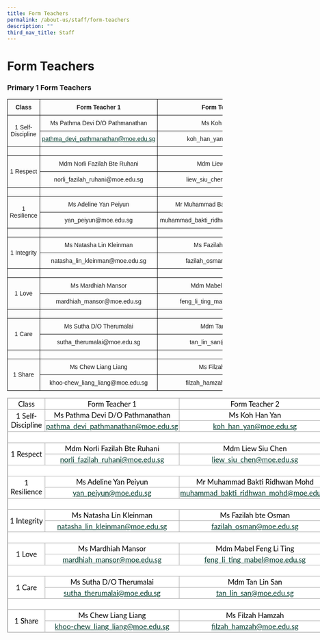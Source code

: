 ```yaml
---
title: Form Teachers
permalink: /about-us/staff/form-teachers
description: ""
third_nav_title: Staff
---
```

# **Form Teachers**

### Primary 1 Form Teachers

<table style="border-collapse:collapse;border-spacing:0" class="tg"><thead><tr><th style="border-color:#000000;border-style:solid;border-width:1px;font-family:Arial, sans-serif;font-size:14px;font-weight:bold;overflow:hidden;padding:10px 5px;text-align:center;vertical-align:middle;word-break:normal">Class</th><th style="border-color:#000000;border-style:solid;border-width:1px;font-family:Arial, sans-serif;font-size:14px;font-weight:bold;overflow:hidden;padding:10px 5px;text-align:center;vertical-align:middle;word-break:normal">Form Teacher 1</th><th style="border-color:#000000;border-style:solid;border-width:1px;font-family:Arial, sans-serif;font-size:14px;font-weight:bold;overflow:hidden;padding:10px 5px;text-align:center;vertical-align:middle;word-break:normal">Form Teacher 2</th></tr></thead><tbody><tr><td style="border-color:#000000;border-style:solid;border-width:1px;font-family:Arial, sans-serif;font-size:14px;overflow:hidden;padding:10px 5px;text-align:center;vertical-align:middle;word-break:normal" rowspan="2">1 Self-Discipline</td><td style="border-color:#000000;border-style:solid;border-width:1px;font-family:Arial, sans-serif;font-size:14px;overflow:hidden;padding:10px 5px;text-align:center;vertical-align:middle;word-break:normal">Ms Pathma Devi D/O Pathmanathan</td><td style="border-color:#000000;border-style:solid;border-width:1px;font-family:Arial, sans-serif;font-size:14px;overflow:hidden;padding:10px 5px;text-align:center;vertical-align:middle;word-break:normal">Ms Koh Han Yan</td></tr><tr><td style="border-color:#000000;border-style:solid;border-width:1px;font-family:Arial, sans-serif;font-size:14px;overflow:hidden;padding:10px 5px;text-align:center;vertical-align:middle;word-break:normal"><a href="mailto:pathma_devi_pathmanathan@moe.edu.sg" style="margin: 0px; outline: 0px; padding: 0px; color: rgb(3, 60, 46); text-decoration: underline;">pathma_devi_pathmanathan@moe.edu.sg</a><td style="border-color:#000000;border-style:solid;border-width:1px;font-family:Arial, sans-serif;font-size:14px;overflow:hidden;padding:10px 5px;text-align:center;vertical-align:middle;word-break:normal">koh_han_yan@moe.edu.sg</td></tr><tr><td style="border-color:#000000;border-style:solid;border-width:1px;font-family:Arial, sans-serif;font-size:14px;overflow:hidden;padding:10px 5px;text-align:center;vertical-align:middle;word-break:normal"></td><td style="border-color:#000000;border-style:solid;border-width:1px;font-family:Arial, sans-serif;font-size:14px;overflow:hidden;padding:10px 5px;text-align:center;vertical-align:middle;word-break:normal"></td><td style="border-color:#000000;border-style:solid;border-width:1px;font-family:Arial, sans-serif;font-size:14px;overflow:hidden;padding:10px 5px;text-align:center;vertical-align:middle;word-break:normal"></td></tr><tr><td style="border-color:#000000;border-style:solid;border-width:1px;font-family:Arial, sans-serif;font-size:14px;overflow:hidden;padding:10px 5px;text-align:center;vertical-align:middle;word-break:normal" rowspan="2">1 Respect</td><td style="border-color:#000000;border-style:solid;border-width:1px;font-family:Arial, sans-serif;font-size:14px;overflow:hidden;padding:10px 5px;text-align:center;vertical-align:middle;word-break:normal">Mdm Norli Fazilah Bte Ruhani</td><td style="border-color:#000000;border-style:solid;border-width:1px;font-family:Arial, sans-serif;font-size:14px;overflow:hidden;padding:10px 5px;text-align:center;vertical-align:middle;word-break:normal">Mdm Liew Siu Chen</td></tr><tr><td style="border-color:#000000;border-style:solid;border-width:1px;font-family:Arial, sans-serif;font-size:14px;overflow:hidden;padding:10px 5px;text-align:center;vertical-align:middle;word-break:normal">norli_fazilah_ruhani@moe.edu.sg</td><td style="border-color:#000000;border-style:solid;border-width:1px;font-family:Arial, sans-serif;font-size:14px;overflow:hidden;padding:10px 5px;text-align:center;vertical-align:middle;word-break:normal">liew_siu_chen@moe.edu.sg</td></tr><tr><td style="border-color:#000000;border-style:solid;border-width:1px;font-family:Arial, sans-serif;font-size:14px;overflow:hidden;padding:10px 5px;text-align:center;vertical-align:middle;word-break:normal"></td><td style="border-color:#000000;border-style:solid;border-width:1px;font-family:Arial, sans-serif;font-size:14px;overflow:hidden;padding:10px 5px;text-align:center;vertical-align:middle;word-break:normal"></td><td style="border-color:#000000;border-style:solid;border-width:1px;font-family:Arial, sans-serif;font-size:14px;overflow:hidden;padding:10px 5px;text-align:center;vertical-align:middle;word-break:normal"></td></tr><tr><td style="border-color:#000000;border-style:solid;border-width:1px;font-family:Arial, sans-serif;font-size:14px;overflow:hidden;padding:10px 5px;text-align:center;vertical-align:middle;word-break:normal" rowspan="2">1 Resilience</td><td style="border-color:#000000;border-style:solid;border-width:1px;font-family:Arial, sans-serif;font-size:14px;overflow:hidden;padding:10px 5px;text-align:center;vertical-align:middle;word-break:normal">Ms Adeline Yan Peiyun</td><td style="border-color:#000000;border-style:solid;border-width:1px;font-family:Arial, sans-serif;font-size:14px;overflow:hidden;padding:10px 5px;text-align:center;vertical-align:middle;word-break:normal">Mr Muhammad Bakti Ridhwan Mohd</td></tr><tr><td style="border-color:#000000;border-style:solid;border-width:1px;font-family:Arial, sans-serif;font-size:14px;overflow:hidden;padding:10px 5px;text-align:center;vertical-align:middle;word-break:normal">yan_peiyun@moe.edu.sg</td><td style="border-color:#000000;border-style:solid;border-width:1px;font-family:Arial, sans-serif;font-size:14px;overflow:hidden;padding:10px 5px;text-align:center;vertical-align:middle;word-break:normal">muhammad_bakti_ridhwan_mohd@moe.edu.sg</td></tr><tr><td style="border-color:#000000;border-style:solid;border-width:1px;font-family:Arial, sans-serif;font-size:14px;overflow:hidden;padding:10px 5px;text-align:center;vertical-align:middle;word-break:normal"></td><td style="border-color:#000000;border-style:solid;border-width:1px;font-family:Arial, sans-serif;font-size:14px;overflow:hidden;padding:10px 5px;text-align:center;vertical-align:middle;word-break:normal"></td><td style="border-color:#000000;border-style:solid;border-width:1px;font-family:Arial, sans-serif;font-size:14px;overflow:hidden;padding:10px 5px;text-align:center;vertical-align:middle;word-break:normal"></td></tr><tr><td style="border-color:#000000;border-style:solid;border-width:1px;font-family:Arial, sans-serif;font-size:14px;overflow:hidden;padding:10px 5px;text-align:center;vertical-align:middle;word-break:normal" rowspan="2">1 Integrity</td><td style="border-color:#000000;border-style:solid;border-width:1px;font-family:Arial, sans-serif;font-size:14px;overflow:hidden;padding:10px 5px;text-align:center;vertical-align:middle;word-break:normal">Ms Natasha Lin Kleinman</td><td style="border-color:#000000;border-style:solid;border-width:1px;font-family:Arial, sans-serif;font-size:14px;overflow:hidden;padding:10px 5px;text-align:center;vertical-align:middle;word-break:normal">Ms Fazilah bte Osman</td></tr><tr><td style="border-color:#000000;border-style:solid;border-width:1px;font-family:Arial, sans-serif;font-size:14px;overflow:hidden;padding:10px 5px;text-align:center;vertical-align:middle;word-break:normal">natasha_lin_kleinman@moe.edu.sg</td><td style="border-color:#000000;border-style:solid;border-width:1px;font-family:Arial, sans-serif;font-size:14px;overflow:hidden;padding:10px 5px;text-align:center;vertical-align:middle;word-break:normal">fazilah_osman@moe.edu.sg</td></tr><tr><td style="border-color:#000000;border-style:solid;border-width:1px;font-family:Arial, sans-serif;font-size:14px;overflow:hidden;padding:10px 5px;text-align:center;vertical-align:middle;word-break:normal"></td><td style="border-color:#000000;border-style:solid;border-width:1px;font-family:Arial, sans-serif;font-size:14px;overflow:hidden;padding:10px 5px;text-align:center;vertical-align:middle;word-break:normal"></td><td style="border-color:#000000;border-style:solid;border-width:1px;font-family:Arial, sans-serif;font-size:14px;overflow:hidden;padding:10px 5px;text-align:center;vertical-align:middle;word-break:normal"></td></tr><tr><td style="border-color:#000000;border-style:solid;border-width:1px;font-family:Arial, sans-serif;font-size:14px;overflow:hidden;padding:10px 5px;text-align:center;vertical-align:middle;word-break:normal" rowspan="2">1 Love</td><td style="border-color:#000000;border-style:solid;border-width:1px;font-family:Arial, sans-serif;font-size:14px;overflow:hidden;padding:10px 5px;text-align:center;vertical-align:middle;word-break:normal">Ms Mardhiah Mansor</td><td style="border-color:#000000;border-style:solid;border-width:1px;font-family:Arial, sans-serif;font-size:14px;overflow:hidden;padding:10px 5px;text-align:center;vertical-align:middle;word-break:normal">Mdm Mabel Feng Li Ting</td></tr><tr><td style="border-color:#000000;border-style:solid;border-width:1px;font-family:Arial, sans-serif;font-size:14px;overflow:hidden;padding:10px 5px;text-align:center;vertical-align:middle;word-break:normal">mardhiah_mansor@moe.edu.sg</td><td style="border-color:#000000;border-style:solid;border-width:1px;font-family:Arial, sans-serif;font-size:14px;overflow:hidden;padding:10px 5px;text-align:center;vertical-align:middle;word-break:normal">feng_li_ting_mabel@moe.edu.sg</td></tr><tr><td style="border-color:#000000;border-style:solid;border-width:1px;font-family:Arial, sans-serif;font-size:14px;overflow:hidden;padding:10px 5px;text-align:center;vertical-align:middle;word-break:normal"></td><td style="border-color:#000000;border-style:solid;border-width:1px;font-family:Arial, sans-serif;font-size:14px;overflow:hidden;padding:10px 5px;text-align:center;vertical-align:middle;word-break:normal"></td><td style="border-color:#000000;border-style:solid;border-width:1px;font-family:Arial, sans-serif;font-size:14px;overflow:hidden;padding:10px 5px;text-align:center;vertical-align:middle;word-break:normal"></td></tr><tr><td style="border-color:#000000;border-style:solid;border-width:1px;font-family:Arial, sans-serif;font-size:14px;overflow:hidden;padding:10px 5px;text-align:center;vertical-align:middle;word-break:normal" rowspan="2">1 Care</td><td style="border-color:#000000;border-style:solid;border-width:1px;font-family:Arial, sans-serif;font-size:14px;overflow:hidden;padding:10px 5px;text-align:center;vertical-align:middle;word-break:normal">Ms Sutha D/O Therumalai</td><td style="border-color:#000000;border-style:solid;border-width:1px;font-family:Arial, sans-serif;font-size:14px;overflow:hidden;padding:10px 5px;text-align:center;vertical-align:middle;word-break:normal">Mdm Tan Lin San</td></tr><tr><td style="border-color:#000000;border-style:solid;border-width:1px;font-family:Arial, sans-serif;font-size:14px;overflow:hidden;padding:10px 5px;text-align:center;vertical-align:middle;word-break:normal">sutha_therumalai@moe.edu.sg</td><td style="border-color:#000000;border-style:solid;border-width:1px;font-family:Arial, sans-serif;font-size:14px;overflow:hidden;padding:10px 5px;text-align:center;vertical-align:middle;word-break:normal">tan_lin_san@moe.edu.sg</td></tr><tr><td style="border-color:#000000;border-style:solid;border-width:1px;font-family:Arial, sans-serif;font-size:14px;overflow:hidden;padding:10px 5px;text-align:center;vertical-align:middle;word-break:normal"></td><td style="border-color:#000000;border-style:solid;border-width:1px;font-family:Arial, sans-serif;font-size:14px;overflow:hidden;padding:10px 5px;text-align:center;vertical-align:middle;word-break:normal"></td><td style="border-color:#000000;border-style:solid;border-width:1px;font-family:Arial, sans-serif;font-size:14px;overflow:hidden;padding:10px 5px;text-align:center;vertical-align:middle;word-break:normal"></td></tr><tr><td style="border-color:#000000;border-style:solid;border-width:1px;font-family:Arial, sans-serif;font-size:14px;overflow:hidden;padding:10px 5px;text-align:center;vertical-align:middle;word-break:normal" rowspan="2">1 Share</td><td style="border-color:#000000;border-style:solid;border-width:1px;font-family:Arial, sans-serif;font-size:14px;overflow:hidden;padding:10px 5px;text-align:center;vertical-align:middle;word-break:normal">Ms Chew Liang Liang</td><td style="border-color:#000000;border-style:solid;border-width:1px;font-family:Arial, sans-serif;font-size:14px;overflow:hidden;padding:10px 5px;text-align:center;vertical-align:middle;word-break:normal">Ms Filzah Hamzah</td></tr><tr><td style="border-color:#000000;border-style:solid;border-width:1px;font-family:Arial, sans-serif;font-size:14px;overflow:hidden;padding:10px 5px;text-align:center;vertical-align:middle;word-break:normal">khoo-chew_liang_liang@moe.edu.sg</td><td style="border-color:#000000;border-style:solid;border-width:1px;font-family:Arial, sans-serif;font-size:14px;overflow:hidden;padding:10px 5px;text-align:center;vertical-align:middle;word-break:normal">filzah_hamzah@moe.edu.sg</td></tr></tbody></table>



<table class="iveo_table ives_tab_simple3 ive_eobj_center" style="margin: auto; outline: 0px; padding: 0px; border-collapse: collapse; clear: both; border: 1px solid rgb(170, 170, 170); color: rgb(0, 0, 0); font-family: Lato, sans-serif; font-size: 17px; font-style: normal; font-variant-ligatures: normal; font-variant-caps: normal; font-weight: 400; letter-spacing: normal; orphans: 2; text-align: left; text-transform: none; white-space: normal; widows: 2; word-spacing: 0px; -webkit-text-stroke-width: 0px; background-color: rgb(255, 255, 255); text-decoration-thickness: initial; text-decoration-style: initial; text-decoration-color: initial; width: 1160px;"><tbody style="margin: 0px; outline: 0px; padding: 0px;"><tr style="margin: 0px; outline: 0px; padding: 0px;"><td width="82" style="margin: 0px; outline: 0px; padding: 2px; text-align: center; border: 1px solid rgb(170, 170, 170);">Class<br style="margin: 0px; outline: 0px; padding: 0px;"></td><td width="291" style="margin: 0px; outline: 0px; padding: 2px; text-align: center; border: 1px solid rgb(170, 170, 170);">Form Teacher 1<br style="margin: 0px; outline: 0px; padding: 0px;"></td><td width="326" style="margin: 0px; outline: 0px; padding: 2px; text-align: center; border: 1px solid rgb(170, 170, 170);">Form Teacher 2<br style="margin: 0px; outline: 0px; padding: 0px;"></td></tr><tr style="margin: 0px; outline: 0px; padding: 0px;"><td rowspan="2" width="82" style="margin: 0px; outline: 0px; padding: 2px; text-align: center; border: 1px solid rgb(170, 170, 170);">1 Self-Discipline<br style="margin: 0px; outline: 0px; padding: 0px;"></td><td width="291" style="margin: 0px; outline: 0px; padding: 2px; text-align: center; border: 1px solid rgb(170, 170, 170);">Ms Pathma Devi D/O Pathmanathan<br style="margin: 0px; outline: 0px; padding: 0px;"></td><td width="326" style="margin: 0px; outline: 0px; padding: 2px; text-align: center; border: 1px solid rgb(170, 170, 170);">Ms Koh Han Yan<br style="margin: 0px; outline: 0px; padding: 0px;"></td></tr><tr style="margin: 0px; outline: 0px; padding: 0px;"><td width="291" style="margin: 0px; outline: 0px; padding: 2px; text-align: center; border: 1px solid rgb(170, 170, 170);"><a href="mailto:pathma_devi_pathmanathan@moe.edu.sg" style="margin: 0px; outline: 0px; padding: 0px; color: rgb(3, 60, 46); text-decoration: underline;">pathma_devi_pathmanathan@moe.edu.sg</a><br style="margin: 0px; outline: 0px; padding: 0px;"></td><td width="326" style="margin: 0px; outline: 0px; padding: 2px; text-align: center; border: 1px solid rgb(170, 170, 170);"><a href="mailto:koh_han_yan@moe.edu.sg" style="margin: 0px; outline: 0px; padding: 0px; color: rgb(3, 60, 46); text-decoration: underline;">koh_han_yan@moe.edu.sg</a><br style="margin: 0px; outline: 0px; padding: 0px;"></td></tr><tr style="margin: 0px; outline: 0px; padding: 0px;"><td colspan="3" width="699" style="margin: 0px; outline: 0px; padding: 2px; text-align: center; border: 1px solid rgb(170, 170, 170);"><br style="margin: 0px; outline: 0px; padding: 0px;"></td></tr><tr style="margin: 0px; outline: 0px; padding: 0px;"><td rowspan="2" width="82" style="margin: 0px; outline: 0px; padding: 2px; text-align: center; border: 1px solid rgb(170, 170, 170);">1 Respect<br style="margin: 0px; outline: 0px; padding: 0px;"></td><td width="291" style="margin: 0px; outline: 0px; padding: 2px; text-align: center; border: 1px solid rgb(170, 170, 170);">Mdm Norli Fazilah Bte Ruhani<br style="margin: 0px; outline: 0px; padding: 0px;"></td><td width="326" style="margin: 0px; outline: 0px; padding: 2px; text-align: center; border: 1px solid rgb(170, 170, 170);">Mdm Liew Siu Chen<br style="margin: 0px; outline: 0px; padding: 0px;"></td></tr><tr style="margin: 0px; outline: 0px; padding: 0px;"><td width="291" style="margin: 0px; outline: 0px; padding: 2px; text-align: center; border: 1px solid rgb(170, 170, 170);"><a href="mailto:norli_fazilah_ruhani@moe.edu.sg" style="margin: 0px; outline: 0px; padding: 0px; color: rgb(3, 60, 46); text-decoration: underline;">norli_fazilah_ruhani@moe.edu.sg</a><br style="margin: 0px; outline: 0px; padding: 0px;"></td><td width="326" style="margin: 0px; outline: 0px; padding: 2px; text-align: center; border: 1px solid rgb(170, 170, 170);"><a href="mailto:liew_siu_chen@moe.edu.sg" style="margin: 0px; outline: 0px; padding: 0px; color: rgb(3, 60, 46); text-decoration: underline;">liew_siu_chen@moe.edu.sg</a><br style="margin: 0px; outline: 0px; padding: 0px;"></td></tr><tr style="margin: 0px; outline: 0px; padding: 0px;"><td colspan="3" width="699" style="margin: 0px; outline: 0px; padding: 2px; text-align: center; border: 1px solid rgb(170, 170, 170);"><br style="margin: 0px; outline: 0px; padding: 0px;"></td></tr><tr style="margin: 0px; outline: 0px; padding: 0px;"><td rowspan="2" width="82" style="margin: 0px; outline: 0px; padding: 2px; text-align: center; border: 1px solid rgb(170, 170, 170);">1 Resilience<br style="margin: 0px; outline: 0px; padding: 0px;"></td><td width="291" style="margin: 0px; outline: 0px; padding: 2px; text-align: center; border: 1px solid rgb(170, 170, 170);">Ms Adeline Yan Peiyun<br style="margin: 0px; outline: 0px; padding: 0px;"></td><td width="326" style="margin: 0px; outline: 0px; padding: 2px; text-align: center; border: 1px solid rgb(170, 170, 170);">Mr Muhammad Bakti Ridhwan Mohd<br style="margin: 0px; outline: 0px; padding: 0px;"></td></tr><tr style="margin: 0px; outline: 0px; padding: 0px;"><td width="291" style="margin: 0px; outline: 0px; padding: 2px; text-align: center; border: 1px solid rgb(170, 170, 170);"><a href="mailto:yan_peiyun@moe.edu.sg" style="margin: 0px; outline: 0px; padding: 0px; color: rgb(3, 60, 46); text-decoration: underline;">yan_peiyun@moe.edu.sg</a><br style="margin: 0px; outline: 0px; padding: 0px;"></td><td width="326" style="margin: 0px; outline: 0px; padding: 2px; text-align: center; border: 1px solid rgb(170, 170, 170);"><a href="mailto:muhammad_bakti_ridhwan_mohd@moe.edu.sg" style="margin: 0px; outline: 0px; padding: 0px; color: rgb(3, 60, 46); text-decoration: underline;">muhammad_bakti_ridhwan_mohd@moe.edu.sg</a><br style="margin: 0px; outline: 0px; padding: 0px;"></td></tr><tr style="margin: 0px; outline: 0px; padding: 0px;"><td colspan="3" width="699" style="margin: 0px; outline: 0px; padding: 2px; text-align: center; border: 1px solid rgb(170, 170, 170);"><br style="margin: 0px; outline: 0px; padding: 0px;"></td></tr><tr style="margin: 0px; outline: 0px; padding: 0px;"><td rowspan="2" width="82" style="margin: 0px; outline: 0px; padding: 2px; text-align: center; border: 1px solid rgb(170, 170, 170);">1 Integrity<br style="margin: 0px; outline: 0px; padding: 0px;"></td><td width="291" style="margin: 0px; outline: 0px; padding: 2px; text-align: center; border: 1px solid rgb(170, 170, 170);">Ms Natasha Lin Kleinman<br style="margin: 0px; outline: 0px; padding: 0px;"></td><td width="326" style="margin: 0px; outline: 0px; padding: 2px; text-align: center; border: 1px solid rgb(170, 170, 170);">Ms Fazilah bte Osman<br style="margin: 0px; outline: 0px; padding: 0px;"></td></tr><tr style="margin: 0px; outline: 0px; padding: 0px;"><td width="291" style="margin: 0px; outline: 0px; padding: 2px; text-align: center; border: 1px solid rgb(170, 170, 170);"><a href="mailto:natasha_lin_kleinman@moe.edu.sg" style="margin: 0px; outline: 0px; padding: 0px; color: rgb(3, 60, 46); text-decoration: underline;">natasha_lin_kleinman@moe.edu.sg</a><br style="margin: 0px; outline: 0px; padding: 0px;"></td><td width="326" style="margin: 0px; outline: 0px; padding: 2px; text-align: center; border: 1px solid rgb(170, 170, 170);"><a href="mailto:fazilah_osman@moe.edu.sg" style="margin: 0px; outline: 0px; padding: 0px; color: rgb(3, 60, 46); text-decoration: underline;">fazilah_osman@moe.edu.sg</a><br style="margin: 0px; outline: 0px; padding: 0px;"></td></tr><tr style="margin: 0px; outline: 0px; padding: 0px;"><td colspan="3" width="699" style="margin: 0px; outline: 0px; padding: 2px; text-align: center; border: 1px solid rgb(170, 170, 170);"><br style="margin: 0px; outline: 0px; padding: 0px;"></td></tr><tr style="margin: 0px; outline: 0px; padding: 0px;"><td rowspan="2" width="82" style="margin: 0px; outline: 0px; padding: 2px; text-align: center; border: 1px solid rgb(170, 170, 170);">1 Love<br style="margin: 0px; outline: 0px; padding: 0px;"></td><td width="291" style="margin: 0px; outline: 0px; padding: 2px; text-align: center; border: 1px solid rgb(170, 170, 170);">Ms Mardhiah Mansor<br style="margin: 0px; outline: 0px; padding: 0px;"></td><td width="326" style="margin: 0px; outline: 0px; padding: 2px; text-align: center; border: 1px solid rgb(170, 170, 170);">Mdm Mabel Feng Li Ting<br style="margin: 0px; outline: 0px; padding: 0px;"></td></tr><tr style="margin: 0px; outline: 0px; padding: 0px;"><td width="291" style="margin: 0px; outline: 0px; padding: 2px; text-align: center; border: 1px solid rgb(170, 170, 170);"><a href="mailto:mardhiah_mansor@moe.edu.sg" style="margin: 0px; outline: 0px; padding: 0px; color: rgb(3, 60, 46); text-decoration: underline;">mardhiah_mansor@moe.edu.sg</a><br style="margin: 0px; outline: 0px; padding: 0px;"></td><td width="326" style="margin: 0px; outline: 0px; padding: 2px; text-align: center; border: 1px solid rgb(170, 170, 170);"><a href="mailto:feng_li_ting_mabel@moe.edu.sg" style="margin: 0px; outline: 0px; padding: 0px; color: rgb(3, 60, 46); text-decoration: underline;">feng_li_ting_mabel@moe.edu.sg</a><br style="margin: 0px; outline: 0px; padding: 0px;"></td></tr><tr style="margin: 0px; outline: 0px; padding: 0px;"><td colspan="3" width="699" style="margin: 0px; outline: 0px; padding: 2px; text-align: center; border: 1px solid rgb(170, 170, 170);"><br style="margin: 0px; outline: 0px; padding: 0px;"></td></tr><tr style="margin: 0px; outline: 0px; padding: 0px;"><td rowspan="2" width="82" style="margin: 0px; outline: 0px; padding: 2px; text-align: center; border: 1px solid rgb(170, 170, 170);">1 Care<br style="margin: 0px; outline: 0px; padding: 0px;"></td><td width="291" style="margin: 0px; outline: 0px; padding: 2px; text-align: center; border: 1px solid rgb(170, 170, 170);">Ms Sutha D/O Therumalai<br style="margin: 0px; outline: 0px; padding: 0px;"></td><td width="326" style="margin: 0px; outline: 0px; padding: 2px; text-align: center; border: 1px solid rgb(170, 170, 170);">Mdm Tan Lin San<br style="margin: 0px; outline: 0px; padding: 0px;"></td></tr><tr style="margin: 0px; outline: 0px; padding: 0px;"><td width="291" style="margin: 0px; outline: 0px; padding: 2px; text-align: center; border: 1px solid rgb(170, 170, 170);"><a href="mailto:sutha_therumalai@moe.edu.sg" style="margin: 0px; outline: 0px; padding: 0px; color: rgb(3, 60, 46); text-decoration: underline;">sutha_therumalai@moe.edu.sg</a><br style="margin: 0px; outline: 0px; padding: 0px;"></td><td width="326" style="margin: 0px; outline: 0px; padding: 2px; text-align: center; border: 1px solid rgb(170, 170, 170);"><u style="margin: 0px; outline: 0px; padding: 0px;"><a href="mailto:tan_lin_san@moe.edu.sg" style="margin: 0px; outline: 0px; padding: 0px; color: rgb(3, 60, 46); text-decoration: underline;">tan_lin_san@moe.edu.sg</a></u><br style="margin: 0px; outline: 0px; padding: 0px;"></td></tr><tr style="margin: 0px; outline: 0px; padding: 0px;"><td colspan="3" width="699" style="margin: 0px; outline: 0px; padding: 2px; text-align: center; border: 1px solid rgb(170, 170, 170);"><br style="margin: 0px; outline: 0px; padding: 0px;"></td></tr><tr style="margin: 0px; outline: 0px; padding: 0px;"><td rowspan="2" width="82" style="margin: 0px; outline: 0px; padding: 2px; text-align: center; border: 1px solid rgb(170, 170, 170);">1 Share<br style="margin: 0px; outline: 0px; padding: 0px;"></td><td width="291" style="margin: 0px; outline: 0px; padding: 2px; text-align: center; border: 1px solid rgb(170, 170, 170);">Ms Chew Liang Liang<br style="margin: 0px; outline: 0px; padding: 0px;"></td><td width="326" style="margin: 0px; outline: 0px; padding: 2px; text-align: center; border: 1px solid rgb(170, 170, 170);">Ms Filzah Hamzah<br style="margin: 0px; outline: 0px; padding: 0px;"></td></tr><tr style="margin: 0px; outline: 0px; padding: 0px;"><td width="291" style="margin: 0px; outline: 0px; padding: 2px; text-align: center; border: 1px solid rgb(170, 170, 170);"><a href="mailto:khoo-chew_liang_liang@moe.edu.sg" style="margin: 0px; outline: 0px; padding: 0px; color: rgb(3, 60, 46); text-decoration: underline;">khoo-chew_liang_liang@moe.edu.sg</a><br style="margin: 0px; outline: 0px; padding: 0px;"></td><td width="326" style="margin: 0px; outline: 0px; padding: 2px; text-align: center; border: 1px solid rgb(170, 170, 170);"><u style="margin: 0px; outline: 0px; padding: 0px;"><a href="mailto:filzah_hamzah@moe.edu.sg" style="margin: 0px; outline: 0px; padding: 0px; color: rgb(3, 60, 46); text-decoration: underline;">filzah_hamzah@moe.edu.sg</a></u></td></tr></tbody></table>

